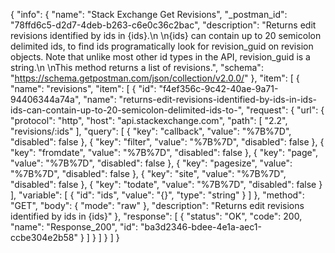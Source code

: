{
  "info": {
    "name": "Stack Exchange Get Revisions",
    "_postman_id": "78ffd6c5-d2d7-4deb-b263-c6e0c36c2bac",
    "description": "Returns edit revisions identified by ids in {ids}.\n \n{ids} can contain up to 20 semicolon delimited ids, to find ids programatically look for revision_guid on revision objects. Note that unlike most other id types in the API, revision_guid is a string.\n \nThis method returns a list of revisions.",
    "schema": "https://schema.getpostman.com/json/collection/v2.0.0/"
  },
  "item": [
    {
      "name": "revisions",
      "item": [
        {
          "id": "f4ef356c-9c42-40ae-9a71-94406344a74a",
          "name": "returns-edit-revisions-identified-by-ids-in-ids-ids-can-contain-up-to-20-semicolon-delimited-ids-to-",
          "request": {
            "url": {
              "protocol": "http",
              "host": "api.stackexchange.com",
              "path": [
                "2.2",
                "revisions/:ids"
              ],
              "query": [
                {
                  "key": "callback",
                  "value": "%7B%7D",
                  "disabled": false
                },
                {
                  "key": "filter",
                  "value": "%7B%7D",
                  "disabled": false
                },
                {
                  "key": "fromdate",
                  "value": "%7B%7D",
                  "disabled": false
                },
                {
                  "key": "page",
                  "value": "%7B%7D",
                  "disabled": false
                },
                {
                  "key": "pagesize",
                  "value": "%7B%7D",
                  "disabled": false
                },
                {
                  "key": "site",
                  "value": "%7B%7D",
                  "disabled": false
                },
                {
                  "key": "todate",
                  "value": "%7B%7D",
                  "disabled": false
                }
              ],
              "variable": [
                {
                  "id": "ids",
                  "value": "{}",
                  "type": "string"
                }
              ]
            },
            "method": "GET",
            "body": {
              "mode": "raw"
            },
            "description": "Returns edit revisions identified by ids in {ids}"
          },
          "response": [
            {
              "status": "OK",
              "code": 200,
              "name": "Response_200",
              "id": "ba3d2346-bdee-4e1a-aec1-ccbe304e2b58"
            }
          ]
        }
      ]
    }
  ]
}